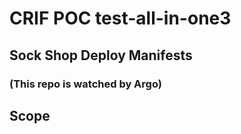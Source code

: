 # CRIF POC test-all-in-one3

## Sock Shop Deploy Manifests
### (This repo is watched by Argo)

## Scope
